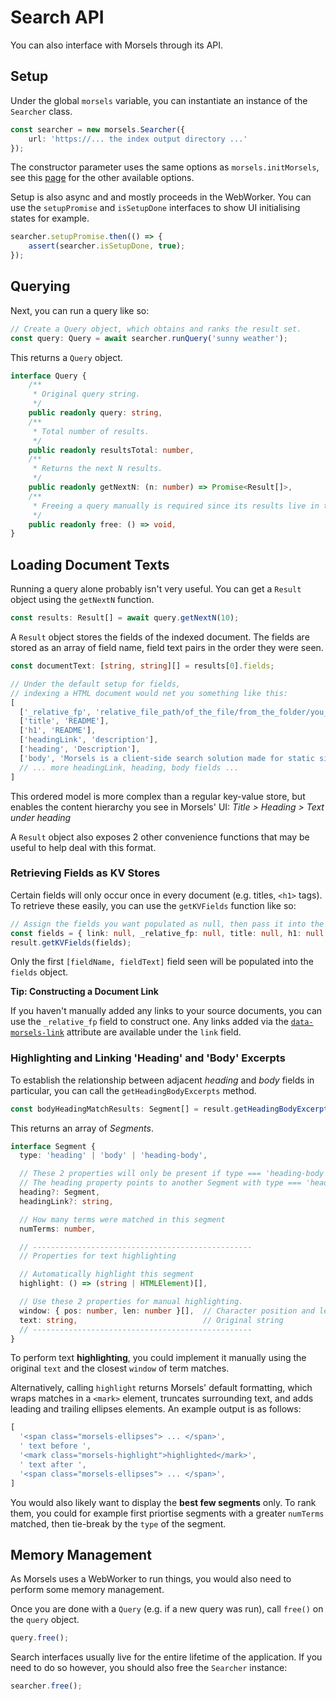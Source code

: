 # Search API

You can also interface with Morsels through its API.

## Setup

Under the global `morsels` variable, you can instantiate an instance of the `Searcher` class.

```ts
const searcher = new morsels.Searcher({
    url: 'https://... the index output directory ...'
});
```

The constructor parameter uses the same options as `morsels.initMorsels`, see this [page](./search_configuration.md#search-functionality-options) for the other available options.

Setup is also async and and mostly proceeds in the WebWorker. You can  use the `setupPromise` and `isSetupDone` interfaces to show UI initialising states for example.

```ts
searcher.setupPromise.then(() => {
    assert(searcher.isSetupDone, true);
});
```

## Querying

Next, you can run a query like so: 

```ts
// Create a Query object, which obtains and ranks the result set.
const query: Query = await searcher.runQuery('sunny weather');
```

This returns a `Query` object.

```ts
interface Query {
    /**
     * Original query string.
     */
    public readonly query: string,
    /**
     * Total number of results.
     */
    public readonly resultsTotal: number,
    /**
     * Returns the next N results.
     */
    public readonly getNextN: (n: number) => Promise<Result[]>,
    /**
     * Freeing a query manually is required since its results live in the WebWorker.
     */
    public readonly free: () => void,
}
```

## Loading Document Texts

Running a query alone probably isn't very useful. You can get a `Result` object using the `getNextN` function.

```ts
const results: Result[] = await query.getNextN(10);
```

A `Result` object stores the fields of the indexed document. The fields are stored as an array of field name, field text pairs in the order they were seen.

```ts
const documentText: [string, string][] = results[0].fields;

// Under the default setup for fields,
// indexing a HTML document would net you something like this:
[
  ['_relative_fp', 'relative_file_path/of_the_file/from_the_folder/you_indexed'],
  ['title', 'README'],
  ['h1', 'README'],
  ['headingLink', 'description'],
  ['heading', 'Description'],
  ['body', 'Morsels is a client-side search solution made for static sites, depending on a pre-built index generated by a CLI tool. Some similar tools in this space are Stork and TinySearch. Morsels does the same, with a focus on providing a more feature rich and relevant search experience, while remaining easy to get started with for common use cases (e.g. single domain static sites).'],
  // ... more headingLink, heading, body fields ...
]
```

This ordered model is more complex than a regular key-value store, but enables the content hierarchy you see in Morsels' UI: *Title > Heading > Text under heading*

A `Result` object also exposes 2 other convenience functions that may be useful to help deal with this format.

### Retrieving Fields as KV Stores

Certain fields will only occur once in every document (e.g. titles, `<h1>` tags). To retrieve these easily, you can use the `getKVFields` function like so:

```ts
// Assign the fields you want populated as null, then pass it into the function
const fields = { link: null, _relative_fp: null, title: null, h1: null };
result.getKVFields(fields);
```

Only the first `[fieldName, fieldText]` field seen will be populated into the `fields` object.

**Tip: Constructing a Document Link**

If you haven't manually added any links to your source documents, you can use the `_relative_fp` field to construct one. Any links added via the [`data-morsels-link`](./linking_to_others.md) attribute are available under the `link` field.

### Highlighting and Linking 'Heading' and 'Body' Excerpts

To establish the relationship between adjacent *heading* and *body* fields in particular, you can call the `getHeadingBodyExcerpts` method.

```ts
const bodyHeadingMatchResults: Segment[] = result.getHeadingBodyExcerpts();
```

This returns an array of *Segments*.

```ts
interface Segment {
  type: 'heading' | 'body' | 'heading-body',

  // These 2 properties will only be present if type === 'heading-body'.
  // The heading property points to another Segment with type === 'heading'.
  heading?: Segment,
  headingLink?: string,

  // How many terms were matched in this segment
  numTerms: number,

  // -------------------------------------------------
  // Properties for text highlighting

  // Automatically highlight this segment
  highlight: () => (string | HTMLElement)[],

  // Use these 2 properties for manual highlighting.
  window: { pos: number, len: number }[],  // Character position and length
  text: string,                            // Original string
  // -------------------------------------------------
}
```

To perform text **highlighting**, you could implement it manually using the original `text` and the closest `window` of term matches.

Alternatively, calling `highlight` returns Morsels' default formatting, which wraps matches in a `<mark>` element, truncates surrounding text, and adds leading and trailing ellipses elements. An example output is as follows:

```ts
[
  '<span class="morsels-ellipses"> ... </span>',
  ' text before ',
  '<mark class="morsels-highlight">highlighted</mark>',
  ' text after ',
  '<span class="morsels-ellipses"> ... </span>',
]
```

You would also likely want to display the **best few segments** only. To rank them, you could for example first priortise segments with a greater `numTerms` matched, then tie-break by the `type` of the segment. 

## Memory Management

As Morsels uses a WebWorker to run things, you would also need to perform some memory management.

Once you are done with a `Query` (e.g. if a new query was run), call `free()` on the `query` object.

```ts
query.free();
```

Search interfaces usually live for the entire lifetime of the application. If you need to do so however, you should also free the `Searcher` instance:

```ts
searcher.free();
```
